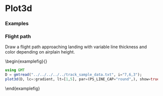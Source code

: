 # Plot3d

### Examples

### Flight path

Draw a flight path approaching landing with variable line thickness and color depending on airplain height.

\begin{examplefig}{}
```julia
using GMT
D = gmtread("../../../../../track_sample_data.txt", i="7,6,3");
plot3d(D, lc=:gradient, lt=[1,5], par=(PS_LINE_CAP="round",), show=true)
```
\end{examplefig}
